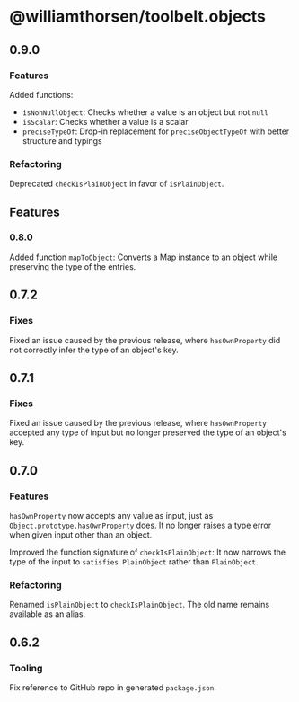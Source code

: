 # @williamthorsen/toolbelt.objects

## 0.9.0

### Features

Added functions:

- `isNonNullObject`: Checks whether a value is an object but not `null`
- `isScalar`: Checks whether a value is a scalar
- `preciseTypeOf`: Drop-in replacement for `preciseObjectTypeOf` with better structure and typings

### Refactoring

Deprecated `checkIsPlainObject` in favor of `isPlainObject`.

## Features

### 0.8.0

Added function `mapToObject`: Converts a Map instance to an object while preserving the type of the entries.

## 0.7.2

### Fixes

Fixed an issue caused by the previous release, where `hasOwnProperty` did not correctly infer the type of an object's
key.

## 0.7.1

### Fixes

Fixed an issue caused by the previous release, where `hasOwnProperty` accepted any type of input but no longer preserved
the type of an object's key.

## 0.7.0

### Features

`hasOwnProperty` now accepts any value as input, just as `Object.prototype.hasOwnProperty` does. It no longer raises a
type error when given input other than an object.

Improved the function signature of `checkIsPlainObject`: It now narrows the type of the input to `satisfies PlainObject`
rather than `PlainObject`.

### Refactoring

Renamed `isPlainObject` to `checkIsPlainObject`. The old name remains available as an alias.

## 0.6.2

### Tooling

Fix reference to GitHub repo in generated `package.json`.
